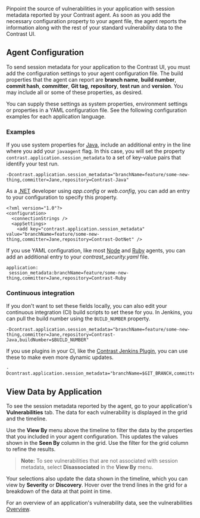 <!--
title: "Build-Based View"
description: "How to track applications' vulnerabilities by build"
tags: "user UI applications session metadata build vulnerabilities"
-->

Pinpoint the source of vulnerabilities in your application with session metadata reported by your Contrast agent. As soon as you add the necessary configuration property to your agent file, the agent reports the information along with the rest of your standard vulnerability data to the Contrast UI. 

## Agent Configuration 

To send session metadata for your application to the Contrast UI, you must add the configuration settings to your agent configuration file. The build properties that the agent can report are **branch name**, **build number**, **commit hash**, **committer**, **Git tag**, **repository**, **test run** and **version**. You may include all or some of these properties, as desired. 

You can supply these settings as system properties, environment settings or properties in a YAML configuration file. See the following configuration examples for each application language.

### Examples
 
If you use system properties for [Java](installation-javaconfig.html), include an additional entry in the line where you add your `javaagent` flag. In this case, you will set the property `contrast.application.session_metadata` to a set of key-value pairs that identify your test run. 

```
-Dcontrast.application.session_metadata="branchName=feature/some-new-thing,committer=Jane,repository=Contrast-Java"
```
 
As a [.NET](installation-netconfig.html) developer using *app.config* or *web.config*, you can add an entry to your configuration to specify this property. 

```
<?xml version="1.0"?>
<configuration>
  <connectionStrings />
  <appSettings>
    <add key="contrast.application.session_metadata" value="branchName=feature/some-new-thing,committer=Jane,repository=Contrast-DotNet" />
```
 
If you use YAML configuration, like most [Node](installation-nodeconfig.html) and [Ruby](installation-rubyconfig.html) agents, you can add an additional entry to your *contrast_security.yaml* file. 

```
application:
 session_metadata:branchName=feature/some-new-thing,committer=Jane,repository=Contrast-Ruby
```
 
### Continuous integration 

If you don't want to set these fields locally, you can also edit your continuous integration (CI) build scripts to set these for you. In Jenkins, you can pull the build number using the `BUILD_NUMBER` property. 

```
-Dcontrast.application.session_metadata="branchName=feature/some-new-thing,committer=Jane,repository=Contrast-Java,buildNumber=$BUILD_NUMBER"
```

If you use plugins in your CI, like the [Contrast Jenkins Plugin](tools-ci.html#jenkins), you can use these to make even more dynamic updates. 

```
-Dcontrast.application.session_metadata="branchName=$GIT_BRANCH,committer=$GIT_COMMITTER_NAME,commitHash=$GIT_COMMIT_HASH,repository=$GIT_URL,buildNumber=$BUILD_NUMBER"
```

## View Data by Application

To see the session metadata reported by the agent, go to your application's **Vulnerabilities** tab. The data for each vulnerability is displayed in the grid and the timeline. 

<!-- Try image here -->

Use the **View By** menu above the timeline to filter the data by the properties that you included in your agent configuration. This updates the values shown in the **Seen By** column in the grid. Use the filter for the grid column to refine the results. 

> **Note:** To see vulnerabilities that are not associated with session metadata, select **Disassociated** in the **View By** menu. 

Your selections also update the data shown in the timeline, which you can view by **Severity** or **Discovery**. Hover over the trend lines in the grid for a breakdown of the data at that point in time. 

For an overview of an application's vulnerability data, see the vulnerabilities [Overview](user-vulnerableapps.html#view-vulns).
